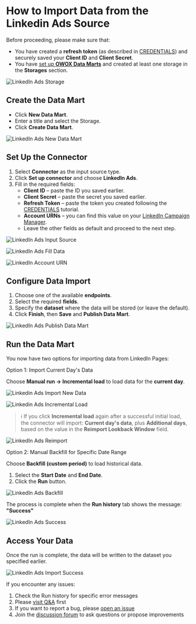 # How to Import Data from the Linkedin Ads Source

Before proceeding, please make sure that:

- You have created a **refresh token** (as described in [CREDENTIALS](CREDENTIALS)) and securely saved your **Client ID** and **Client Secret**.  
- You have [set up **OWOX Data Marts**](https://docs.owox.com/docs/getting-started/quick-start/) and created at least one storage in the **Storages** section.  

![LinkedIn Ads Storage](res/linkedin_ads_storage.png)

## Create the Data Mart

- Click **New Data Mart**.
- Enter a title and select the Storage.
- Click **Create Data Mart**.

![LinkedIn Ads New Data Mart](res/linkedin_ads_newdatamart.png)

## Set Up the Connector

1. Select **Connector** as the input source type.
2. Click **Set up connector** and choose **LinkedIn Ads**.  
3. Fill in the required fields:
    - **Client ID** – paste the ID you saved earlier.
    - **Client Secret** – paste the secret you saved earlier.
    - **Refresh Token** – paste the token you created following the [CREDENTIALS](CREDENTIALS) tutorial.
    - **Account URNs** – you can find this value on your [LinkedIn Campaign Manager](https://www.linkedin.com/campaignmanager/).
    - Leave the other fields as default and proceed to the next step.

![LinkedIn Ads Input Source](res/linkedin_ads_connector.png)

![LinkedIn Ads Fill Data](res/linkedin_ads_fill_data.png)

![LinkedIn Account URN](res/linkedin_account.png)

## Configure Data Import

1. Choose one of the available **endpoints**.  
2. Select the required **fields**.  
3. Specify the **dataset** where the data will be stored (or leave the default).  
4. Click **Finish**, then **Save** and **Publish Data Mart**.

![LinkedIn Ads Publish Data Mart](res/linkedin_ads_publish.png)

## Run the Data Mart

You now have two options for importing data from LinkedIn Pages:  

Option 1: Import Current Day's Data

Choose **Manual run → Incremental load** to load data for the **current day**.

![Linkedin Ads Import New Data](res/linkedin_ads_incremental.png)

![Linkedin Ads Incremental Load](res/linkedin_ads_currentday.png)

> ℹ️ If you click **Incremental load** again after a successful initial load,  
> the connector will import: **Current day's data**, plus **Additional days**, based on the value in the **Reimport Lookback Window** field.

![LinkedIn Ads Reimport](res/linkedin_ads_reimportwindow.png)

Option 2: Manual Backfill for Specific Date Range

Choose **Backfill (custom period)** to load historical data.  

1. Select the **Start Date** and **End Date**.
2. Click the **Run** button.

![LinkedIn Ads Backfill](res/linkedin_ads_daterange.png)

The process is complete when the **Run history** tab shows the message:  
**"Success"**  

![LinkedIn Ads Success](res/linkedin_ads_successrun.png)

## Access Your Data

Once the run is complete, the data will be written to the dataset you specified earlier.

![LinkedIn Ads Import Success](res/linkedin_ads_bq.png)

If you encounter any issues:

1. Check the Run history for specific error messages
2. Please [visit Q&A](https://github.com/OWOX/owox-data-marts/discussions/categories/q-a) first
3. If you want to report a bug, please [open an issue](https://github.com/OWOX/owox-data-marts/issues)
4. Join the [discussion forum](https://github.com/OWOX/owox-data-marts/discussions) to ask questions or propose improvements
